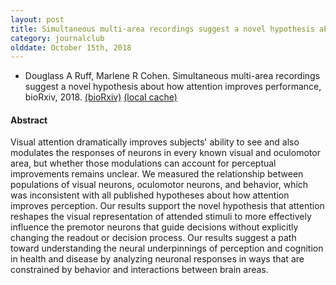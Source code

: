 ```yaml
---
layout: post
title: Simultaneous multi-area recordings suggest a novel hypothesis about how attention improves performance (2018)
category: journalclub
olddate: October 15th, 2018
---
```


* Douglass A Ruff, Marlene R Cohen. Simultaneous multi-area recordings suggest a novel hypothesis about how attention improves performance, bioRxiv, 2018.
[(bioRxiv)](https://www.biorxiv.org/content/early/2018/10/03/372888)
[(local cache)]({{site.url}}/journalclub/JCpapers/Ruff_Simultaneous_Attention.pdf)

#### Abstract
Visual attention dramatically improves subjects' ability to see and also modulates the responses of neurons in every known visual and oculomotor area, but whether those modulations can account for perceptual improvements remains unclear. We measured the relationship between populations of visual neurons, oculomotor neurons, and behavior, which was inconsistent with all published hypotheses about how attention improves perception. Our results support the novel hypothesis that attention reshapes the visual representation of attended stimuli to more effectively influence the premotor neurons that guide decisions without explicitly changing the readout or decision process. Our results suggest a path toward understanding the neural underpinnings of perception and cognition in health and disease by analyzing neuronal responses in ways that are constrained by behavior and interactions between brain areas.
